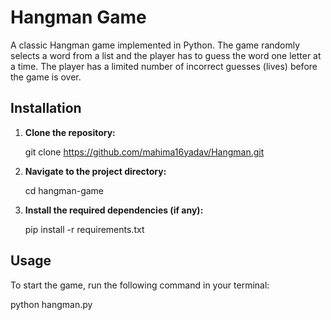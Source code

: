 # Hangman Game

A classic Hangman game implemented in Python. The game randomly selects a word from a list and the player has to guess the word one letter at a time. The player has a limited number of incorrect guesses (lives) before the game is over.

## Installation

1. **Clone the repository:**

    git clone https://github.com/mahima16yadav/Hangman.git

2. **Navigate to the project directory:**

    cd hangman-game

3. **Install the required dependencies (if any):**
 
    pip install -r requirements.txt

## Usage

To start the game, run the following command in your terminal:

python hangman.py
